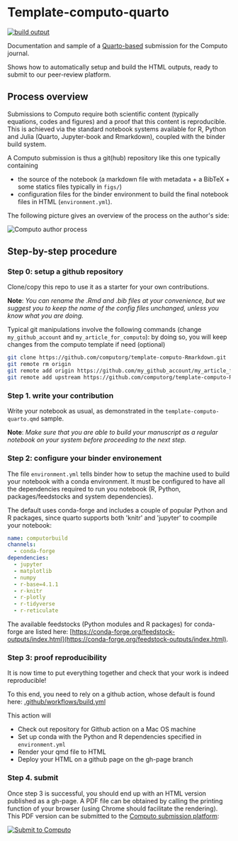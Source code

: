 # Template-computo-quarto

[![build output](https://github.com/computorg/template-computo-quarto/workflows/build/badge.svg)](https://computorg.github.io/template-computo-quarto/)
<!--[![Binder](https://binder.pangeo.io/badge_logo.svg)](https://mybinder.org/v2/gh/computorg/template-computo-Rmarkdown/main?urlpath=rstudio)-->


Documentation and sample of a [Quarto-based](https://quarto.org) submission for the Computo journal.

Shows how to automatically setup and build the HTML outputs, ready to submit to our peer-review platform.

## Process overview

Submissions to Computo require both scientific content (typically equations, codes and figures) and a proof that this content is reproducible. This is achieved via the standard notebook systems available for R, Python and Julia (Quarto, Jupyter-book and Rmarkdown), coupled with the binder build system. 

A Computo submission is thus a git(hub) repository like this one typically containing 

- the source of the notebook (a markdown file with metadata + a BibTeX + some statics files typically in `figs/`)
- configuration files for the binder environment to build the final notebook files in HTML (`environment.yml`). 

The following picture gives an overview of the process on the author's side:

![Computo author process](https://github.com/computorg/computorg.github.io/raw/source/assets/img/computo_process_authors.png)

## Step-by-step procedure

### Step 0: setup a github repository

Clone/copy this repo to use it as a starter for your own contributions.

**Note**: _You can rename the .Rmd and .bib files at your convenience, but we suggest you to keep the name of the config files unchanged, unless you know what you are doing._

Typical git manipulations involve the following commands (change `my_github_account` and `my_article_for_computo`): by doing so, you will keep changes from the computo template if need (optional)

``` bash
git clone https://github.com/computorg/template-computo-Rmarkdown.git
git remote rm origin
git remote add origin https://github.com/my_github_account/my_article_for_computo.git
git remote add upstream https://github.com/computorg/template-computo-Rmarkdown
```

### Step 1. write your contribution 

Write your notebook as usual, as demonstrated in the `template-computo-quarto.qmd` sample.

**Note**: _Make sure that you are able to build your manuscript as a regular notebook on your system before proceeding to the next step._

### Step 2: configure your binder environement

The file `environment.yml` tells binder how to setup the machine used to build your notebook with a conda environment. It must be configured to have all the dependencies required to run you notebook (R, Python, packages/feedstocks and system dependencies).

The default uses conda-forge and includes a couple of popular Python and R packages, since quarto supports both 'knitr' and 'jupyter' to coompile your notebook:

``` yaml
name: computorbuild
channels:
  - conda-forge
dependencies:
  - jupyter
  - matplotlib
  - numpy
  - r-base=4.1.1
  - r-knitr
  - r-plotly
  - r-tidyverse
  - r-reticulate
```

The available feedstocks (Python modules and R packages) for conda-forge are listed here: [https://conda-forge.org/feedstock-outputs/index.html](https://conda-forge.org/feedstock-outputs/index.html).


### Step 3: proof reproducibility

It is now time to put everything together and check that your work is indeed reproducible! 

To this end, you need to rely on a github action, whose default is found here: [.github/workflows/build.yml](https://github.com/computorg/template-computo-quarto/blob/main/.github/workflows/build.yml)

This action will

- Check out repository for Github action on a Mac OS machine
- Set up conda with the Python and R dependencies specified in `environment.yml`
- Render your qmd file to HTML
- Deploy your HTML on a github page on the gh-page branch

### Step 4. submit

Once step 3 is successful, you should end up with an HTML version published as a gh-page. A PDF file can be obtained by calling the printing function of your browser (using Chrome should facilitate the rendering). This PDF version can be submitted to the [Computo submission platform](https://computo.scholasticahq.com/):

<div id="scholastica-submission-button" style="margin-top: 10px; margin-bottom: 10px;"><a href="https://computo.scholasticahq.com/for-authors" style="outline: none; border: none;"><img style="outline: none; border: none;" src="https://s3.amazonaws.com/docs.scholastica/law-review-submission-button/submit_via_scholastica.png" alt="Submit to Computo"></a></div>

